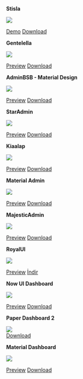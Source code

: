 
**Stisla**

![](https://camo.githubusercontent.com/2135e0f6544a7286a3412cdc3df32d47fc91b045/68747470733a2f2f692e6962622e636f2f3674646d6358302f323031382d31312d31312d31352d33352d676574737469736c612d636f6d2e706e67)

  
  

[Demo](https://demo.getstisla.com/index.html) [Download](https://github.com/stisla/stisla)

**Gentelella**  
  

![](https://camo.githubusercontent.com/0fc2018c171a0d6e721ad421391c006f316eee03/68747470733a2f2f63646e2e636f6c6f726c69622e636f6d2f77702f77702d636f6e74656e742f75706c6f6164732f73697465732f322f67656e74656c656c6c612d61646d696e2d74656d706c6174652d707265766965772e6a7067)

[Preview](https://colorlib.com/polygon/gentelella/index.html) [Download](https://github.com/ColorlibHQ/gentelella)

  
**AdminBSB - Material Design**  
  

![](https://raw.githubusercontent.com/gurayyarar/AdminBSBMaterialDesign/master/images/screenshot.png)

  
[Preview](https://gurayyarar.github.io/AdminBSBMaterialDesign/) [Download](https://github.com/gurayyarar/AdminBSBMaterialDesign)

  
**StarAdmin**  
  

![](https://raw.githubusercontent.com/BootstrapDash/StarAdmin-Free-Bootstrap-Admin-Template/master/screenshot.jpg)  
  
  
[Preview](http://www.bootstrapdash.com/demo/star-admin-free/jquery/) [Download](https://github.com/BootstrapDash/StarAdmin-Free-Bootstrap-Admin-Template)

  
**Kiaalap**  
  

![](https://camo.githubusercontent.com/adc5f800cdd985e22fd9d2914e1ab5eb4b03d20f/68747470733a2f2f636f6c6f726c69622e636f6d2f77702f77702d636f6e74656e742f75706c6f6164732f73697465732f322f6b6961616c61702d667265652d626f6f7473747261702d61646d696e2d64617368626f6172642d74656d706c6174652e6a7067)

  
  
  
[Preview](https://colorlib.com/polygon/kiaalap/index.html) [Download](https://github.com/puikinsh/kiaalap)

  
**Material Admin**  
  

![](https://raw.githubusercontent.com/BootstrapDash/Material-Admin/master/screenshot.jpg)

  
  
[Preview](http://www.bootstrapdash.com/demo/material-admin-free/jquery/) [Download](https://github.com/BootstrapDash/Material-Admin)

  
**MajesticAdmin**  
  

![](https://raw.githubusercontent.com/Urbanui/MajesticAdmin-Free-Bootstrap-Admin-Template/master/preview.png)  
  
  
[Preview](http://www.urbanui.com/majestic/template/index.html)  [Download](https://github.com/Urbanui/MajesticAdmin-Free-Bootstrap-Admin-Template)

  
**RoyalUI**  
  

![](https://raw.githubusercontent.com/TemplateWatch/RoyalUI-Free-Bootstrap-Admin-Template/master/preview.png)  
  
  
[Preview](http://www.templatewatch.com/royalui/template/index.html) [İndir](https://github.com/TemplateWatch/RoyalUI-Free-Bootstrap-Admin-Template)

  
**Now UI Dashboard**  
  

![](https://raw.githubusercontent.com/creativetimofficial/now-ui-dashboard/master/assets/img/now-ui-dashboard.gif)  
  
  
[Preview](https://demos.creative-tim.com/now-ui-dashboard/examples/dashboard.html)  [Download](https://github.com/creativetimofficial/now-ui-dashboard)

**Paper Dashboard 2**  
  

![](https://camo.githubusercontent.com/fe0c9526610ad0dd85b4e90934d013bf6db5230f/68747470733a2f2f73332e616d617a6f6e6177732e636f6d2f637265617469766574696d5f6275636b65742f70726f64756374732f38362f6f726967696e616c2f6f70745f7064325f7468756d626e61696c2e6a7067)  
[Download](https://github.com/creativetimofficial/paper-dashboard)

  
**Material Dashboard**  
  

![](https://raw.githubusercontent.com/creativetimofficial/public-assets/master/material-dashboard-html/material-dashboard-free.gif)  
  
  
[Preview](https://demos.creative-tim.com/material-dashboard/examples/dashboard.html)  [Download](https://github.com/creativetimofficial/material-dashboard)

